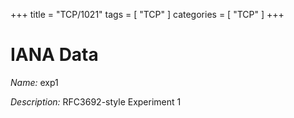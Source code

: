 +++
title = "TCP/1021"
tags = [ "TCP" ]
categories = [ "TCP" ]
+++

# IANA Data

_Name:_ exp1

_Description:_ RFC3692-style Experiment 1

